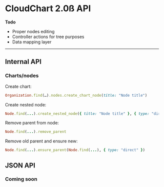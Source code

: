 # CloudChart 2.0ß API

**Todo**

- Proper nodes editing
- Controller actions for tree purposes
- Data mapping layer

---

## Internal API

### Charts/nodes

Create chart:

```ruby
Organization.find(…).nodes.create_chart_node(title: "Node title")
```

Create nested node:

```ruby
Node.find(...).create_nested_node({ title: "Node title" }, { type: "direct" })
```

Remove parent from node:

```ruby
Node.find(...).remove_parent
```

Remove old parent and ensure new:

```ruby
Node.find(...).ensure_parent(Node.find(...), { type: "direct" })
```


## JSON API

### Coming soon
